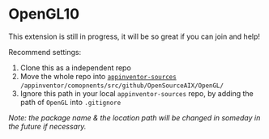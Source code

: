 # OpenGL10

This extension is still in progress, it will be so great if you can join and help!

Recommend settings:

1. Clone this as a independent repo
2. Move the whole repo into [`appinventor-sources`](http://github.com/mit-cml/appinventor-sources) `/appinventor/comopnents/src/github/OpenSourceAIX/OpenGL/`
3. Ignore this path in your local `appinventor-sources` repo, by adding the path of `OpenGL` into `.gitignore`

*Note: the package name & the location path will be changed in someday in the future if necessary.*
